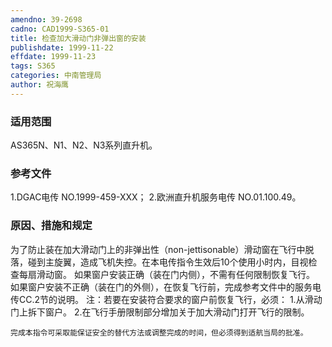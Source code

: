 ```yaml
---
amendno: 39-2698
cadno: CAD1999-S365-01
title: 检查加大滑动门非弹出窗的安装
publishdate: 1999-11-22
effdate: 1999-11-23
tags: S365
categories: 中南管理局
author: 祝海鹰
---
```


### 适用范围 
AS365N、N1、N2、N3系列直升机。

<!--more-->
### 参考文件
1.DGAC电传 NO.1999-459-XXX；
    2.欧洲直升机服务电传 NO.01.100.49。

### 原因、措施和规定 
为了防止装在加大滑动门上的非弹出性（non-jettisonable）滑动窗在飞行中脱落，碰到主旋翼，造成飞机失控。在本电传指令生效后10个使用小时内，目视检查每扇滑动窗。 
    如果窗户安装正确（装在门内侧），不需有任何限制恢复飞行。     如果窗户安装不正确（装在门的外侧），在恢复飞行前，完成参考文件中的服务电传CC.2节的说明。     注：若要在安装符合要求的窗户前恢复飞行，必须： 
    1.从滑动门上拆下窗户。 
    2.在飞行手册限制部分增加关于加大滑动门打开飞行的限制。 

    完成本指令可采取能保证安全的替代方法或调整完成的时间，但必须得到适航当局的批准。
  
